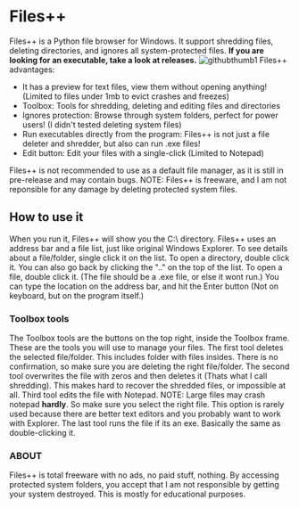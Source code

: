 # Files++
Files++ is a Python file browser for Windows. It support shredding files, deleting directories, and ignores all system-protected files.
**If you are looking for an executable, take a look at releases.**
![githubthumb1](https://user-images.githubusercontent.com/93295652/183271585-78803b35-ea55-4f2b-b2e1-6bca00b9fb85.png)
Files++ advantages:
  - It has a preview for text files, view them without opening anything! (Limited to files under 1mb to evict crashes and freezes)
  - Toolbox: Tools for shredding, deleting and editing files and directories
  - Ignores protection: Browse through system folders, perfect for power users! (I didn't tested deleting system files)
  - Run executables directly from the program: Files++ is not just a file deleter and shredder, but also can run .exe files!
  - Edit button: Edit your files with a single-click (Limited to Notepad)

Files++ is not recommended to use as a default file manager, as it is still in pre-release and may contain bugs.
NOTE: Files++ is freeware, and I am not reponsible for any damage by deleting protected system files.

## How to use it
When you run it, Files++ will show you the C:\ directory.
Files++ uses an address bar and a file list, just like original Windows Explorer.
To see details about a file/folder, single click it on the list.
To open a directory, double click it. You can also go back by clicking the ".." on the top of the list.
To open a file, double click it. (The file should be a .exe file, or else it wont run.)
You can type the location on the address bar, and hit the Enter button (Not on keyboard, but on the program itself.)

### Toolbox tools
The Toolbox tools are the buttons on the top right, inside the Toolbox frame.
These are the tools you will use to manage your files.
The first tool deletes the selected file/folder. This includes folder with files insides. There is no confirmation, so make sure you are deleting the right file/folder.
The second tool overwrites the file with zeros and then deletes it (Thats what I call shredding). This makes hard to recover the shredded files, or impossible at all.
Third tool edits the file with Notepad. NOTE: Large files may crash notepad **hardly**. So make sure you select the right file. This option is rarely used because there are better text editors and you probably want to work with Explorer.
The last tool runs the file if its an exe. Basically the same as double-clicking it.

### ABOUT
Files++ is total freeware with no ads, no paid stuff, nothing.
By accessing protected system folders, you accept that I am not responsible by getting your system destroyed. This is mostly for educational purposes.
